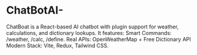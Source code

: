 # ChatBotAI-
ChatBoat is a React-based AI chatbot with plugin support for weather, calculations, and dictionary lookups. It features:  Smart Commands: /weather, /calc, /define.  Real APIs: OpenWeatherMap + Free Dictionary API  Modern Stack: Vite, Redux, Tailwind CSS.
